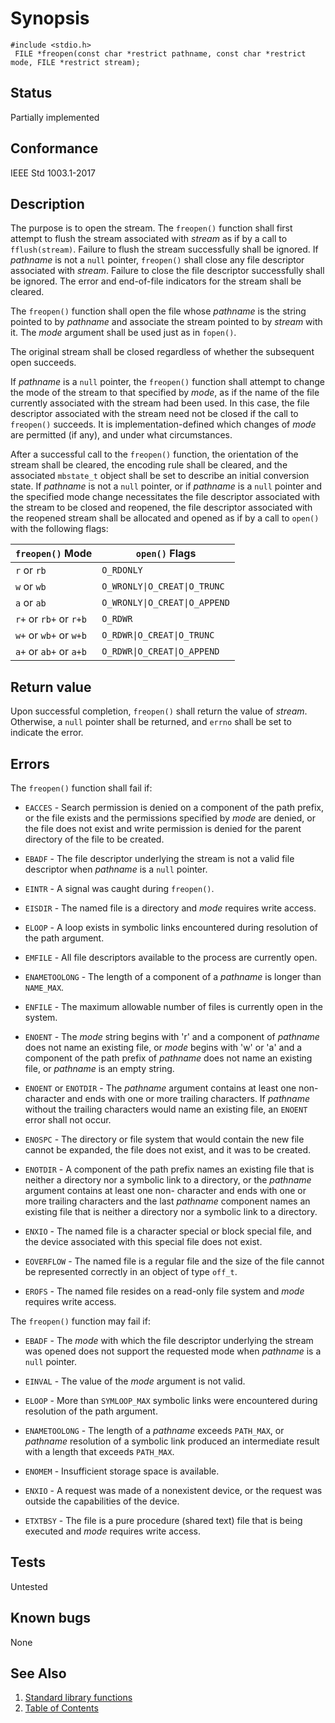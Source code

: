 # Synopsis 
`#include <stdio.h>`</br>
` FILE *freopen(const char *restrict pathname, const char *restrict mode, FILE *restrict stream);`</br>


## Status
Partially implemented
## Conformance
IEEE Std 1003.1-2017
## Description


The purpose is to open the stream. The `freopen()` function shall first attempt to flush the stream associated with _stream_ as if by a call to
`fflush(stream)`. Failure to flush the stream successfully shall be ignored. If _pathname_ is not a `null` pointer,
`freopen()` shall close any file descriptor associated with _stream_. Failure to close the file descriptor successfully
shall be ignored. The error and end-of-file indicators for the stream shall be cleared.

The `freopen()` function shall open the file whose _pathname_ is the string pointed to by _pathname_ and associate the
stream pointed to by _stream_ with it. The _mode_ argument shall be used just as in `fopen()`.

The original stream shall be closed regardless of whether the subsequent open succeeds.

If _pathname_ is a `null` pointer, the `freopen()` function shall attempt to change the mode of the stream to that
specified by _mode_, as if the name of the file currently associated with the stream had been used. In this case, the file
descriptor associated with the stream need not be closed if the call to `freopen()` succeeds. It is implementation-defined
which changes of _mode_ are permitted (if any), and under what circumstances.

After a successful call to the `freopen()` function, the orientation of the stream shall be cleared, the encoding
rule shall be cleared,  and the associated `mbstate_t` object
shall be set to describe an initial conversion state.
If
_pathname_ is not a `null` pointer, or if _pathname_ is a `null` pointer and the specified mode change necessitates the file
descriptor associated with the stream to be closed and reopened, the file descriptor associated with the reopened stream shall be
allocated and opened as if by a call to `open()` with the following flags:

| `freopen()` Mode       | `open()` Flags                |
|------------------------|-------------------------------|
| `r` or `rb`            | `O_RDONLY`                    |
| `w` or `wb`            | `O_WRONLY\|O_CREAT\|O_TRUNC`  |
| `a` or `ab`            | `O_WRONLY\|O_CREAT\|O_APPEND` |
| `r+` or `rb+` or `r+b` | `O_RDWR`                      |
| `w+` or `wb+` or `w+b` | `O_RDWR\|O_CREAT\|O_TRUNC`    |
| `a+` or `ab+` or `a+b` | `O_RDWR\|O_CREAT\|O_APPEND`   |


## Return value


Upon successful completion, `freopen()` shall return the value of _stream_. Otherwise, a `null` pointer shall be returned, and `errno` shall be set to indicate the error.


## Errors


The `freopen()` function shall fail if:


 * `EACCES` - Search permission is denied on a component of the path prefix, or the file exists and the permissions specified by _mode_ are
denied, or the file does not exist and write permission is denied for the parent directory of the file to be created. 

 * `EBADF` - The file descriptor underlying the stream is not a valid file descriptor when _pathname_ is a `null` pointer. 

 * `EINTR` - A signal was caught during `freopen()`. 

 * `EISDIR` - The named file is a directory and _mode_ requires write access. 

 * `ELOOP` - A loop exists in symbolic links encountered during resolution of the path argument. 

 * `EMFILE` - All file descriptors available to the process are currently open. 

 * `ENAMETOOLONG` - The length of a component of a _pathname_ is longer than `NAME_MAX`.

 * `ENFILE` - The maximum allowable number of files is currently open in the system. 

 * `ENOENT` - The _mode_ string begins with 'r' and a component of _pathname_ does not name an existing file, or _mode_
begins with 'w' or 'a' and a component of the path prefix of _pathname_ does not name an existing file, or
_pathname_ is an empty string. 
* `ENOENT` or `ENOTDIR` - The _pathname_ argument contains at least one non- <slash> character and ends with one or more trailing <slash>
characters. If _pathname_ without the trailing <slash> characters would name an existing file, an `ENOENT` error shall
not occur. 

 * `ENOSPC` - The directory or file system that would contain the new file cannot be expanded, the file does not exist, and it was to be created.


 * `ENOTDIR` - A component of the path prefix names an existing file that is neither a directory nor a symbolic link to a directory, or the
_pathname_ argument contains at least one non- <slash> character and ends with one or more trailing <slash>
characters and the last _pathname_ component names an existing file that is neither a directory nor a symbolic link to a directory.


 * `ENXIO` - The named file is a character special or block special file, and the device associated with this special file does not exist. 

 * `EOVERFLOW` - The named file is a regular file and the size of the file cannot be represented correctly in an object of type `off_t`. 

 * `EROFS` - The named file resides on a read-only file system and _mode_ requires write access. 

The `freopen()` function may fail if:


 * `EBADF` - The _mode_ with which the file descriptor underlying the stream was opened does not support the requested mode when _pathname_
is a `null` pointer. 

 * `EINVAL` - The value of the _mode_ argument is not valid. 

 * `ELOOP` - More than `SYMLOOP_MAX` symbolic links were encountered during resolution of the path argument. 

 * `ENAMETOOLONG` - The length of a _pathname_ exceeds `PATH_MAX`, or _pathname_ resolution of a symbolic link produced an intermediate result with a
length that exceeds `PATH_MAX`. 

 * `ENOMEM` - Insufficient storage space is available. 

 * `ENXIO` - A request was made of a nonexistent device, or the request was outside the capabilities of the device. 

 * `ETXTBSY` - The file is a pure procedure (shared text) file that is being executed and _mode_ requires write access. 





## Tests

Untested

## Known bugs

None

## See Also 
1. [Standard library functions](../README.md)
2. [Table of Contents](../../../README.md)
